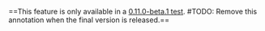  ==This feature is only available in a [0.11.0-beta.1 test](https://github.com/Taitava/obsidian-shellcommands/discussions/166). #TODO: Remove this annotation when the final version is released.== 